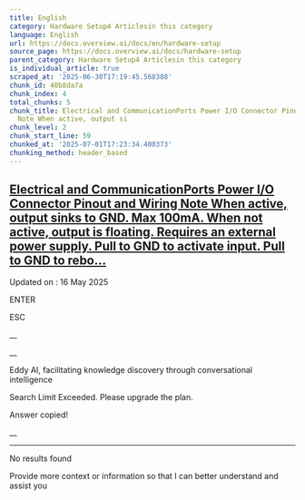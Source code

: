 ```yaml
---
title: English
category: Hardware Setup4 Articlesin this category
language: English
url: https://docs.overview.ai/docs/en/hardware-setup
source_page: https://docs.overview.ai/docs/hardware-setup
parent_category: Hardware Setup4 Articlesin this category
is_individual_article: true
scraped_at: '2025-06-30T17:19:45.568388'
chunk_id: 40b8da7a
chunk_index: 4
total_chunks: 5
chunk_title: Electrical and CommunicationPorts Power I/O Connector Pinout and Wiring
  Note When active, output si
chunk_level: 2
chunk_start_line: 59
chunked_at: '2025-07-01T17:23:34.400373'
chunking_method: header_based
---
```


## [Electrical and CommunicationPorts Power I/O Connector Pinout and Wiring Note When active, output sinks to GND. Max 100mA. When not active, output is floating. Requires an external power supply. Pull to GND to activate input. Pull to GND to rebo...](/docs/electrical-and-communication)

Updated on : 16 May 2025

ENTER

ESC

 __

__

Eddy AI, facilitating knowledge discovery through conversational intelligence

Search Limit Exceeded. Please upgrade the plan.

Answer copied\!

__

__ __

No results found

Provide more context or information so that I can better understand and assist you
